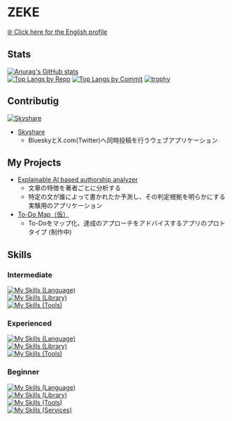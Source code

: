 <!-- ### Hi there 👋 ->

<!--
**ZEKE320/zeke320** is a ✨ _special_ ✨ repository because its `README.md` (this file) appears on your GitHub profile.

Here are some ideas to get you started:

- 🔭 I’m currently working on ...
- 🌱 I’m currently learning ...
- 👯 I’m looking to collaborate on ...
- 🤔 I’m looking for help with ...
- 💬 Ask me about ...
- 📫 How to reach me: ...
- 😄 Pronouns: ...
- ⚡ Fun fact: ...
-->

# ZEKE

[🌐 Click here for the English profile](README.md)

## Stats

[![Anurag's GitHub stats](https://github-readme-stats.vercel.app/api?username=zeke320&show_icons=true&rank_icon=github&show=reviews,discussions_started,dicsussions_answered,prs_merged,prs_merged_percentage&theme=github_dark_dimmed )](https://github.com/anuraghazra/github-readme-stats)<br>
[![Top Langs by Repo](http://github-profile-summary-cards.vercel.app/api/cards/repos-per-language?username=zeke320&theme=zenburn)](https://github.com/vn7n24fzkq/github-profile-summary-cards)
[![Top Langs by Commit](http://github-profile-summary-cards.vercel.app/api/cards/most-commit-language?username=zeke320&theme=zenburn)](https://github.com/vn7n24fzkq/github-profile-summary-cards)
[![trophy](https://github-profile-trophy.vercel.app/?username=zeke320&rank=-C&no-frame=true&column=8&margin-w=6&margin-h=6&theme=gitdimmed)](https://github.com/ryo-ma/github-profile-trophy)


## Contributig

[![Skyshare](https://github-readme-stats.vercel.app/api/pin/?username=nkte8&repo=skyshare&theme=github_dark_dimmed)](https://github.com/nkte8/skyshare)

- [Skyshare](https://github.com/nkte8/skyshare)
  - BlueskyとX.com(Twitter)へ同時投稿を行うウェブアプリケーション

## My Projects

- [Explainable AI based authorship analyzer](https://github.com/ZEKE320/shap-authorship-analysis-demo)
  - 文章の特徴を著者ごとに分析する
  - 特定の文が誰によって書かれたか予測し、その判定根拠を明らかにする実験用のアプリケーション
- [To-Do Map（仮）](https://github.com/ZEKE320/todo-map)
  - To-Doをマップ化、達成のアプローチをアドバイスするアプリのプロトタイプ (制作中)

## Skills

### Intermediate

[![My Skills (Language)](https://skillicons.dev/icons?i=java,js,html,css)](https://skillicons.dev)<br>
[![My Skills (Library)](https://skillicons.dev/icons?i=spring,jquery,bootstrap)](https://skillicons.dev)<br>
[![My Skills (Tools)](https://skillicons.dev/icons?i=git,gitlab,eclipse,vscode,md,postgresql)](https://skillicons.dev)

### Experienced

[![My Skills (Language)](https://skillicons.dev/icons?i=py,ts,sass)](https://skillicons.dev)<br>
[![My Skills (Library)](https://skillicons.dev/icons?i=django,sklearn,nextjs,react,nodejs,materialui,tailwind)](https://skillicons.dev)<br>
[![My Skills (Tools)](https://skillicons.dev/icons?i=npm,yarn,github,linux,ubuntu,docker,bash,mysql)](https://skillicons.dev)

### Beginner

[![My Skills (Language)](https://skillicons.dev/icons?i=rust,c,cpp,pug,regex)](https://skillicons.dev)<br>
[![My Skills (Library)](https://skillicons.dev/icons?i=flask,prisma,hibernate,webpack,babel)](https://skillicons.dev)<br>
[![My Skills (Tools)](https://skillicons.dev/icons?i=latex,cmake,powershell,gradle,postman)](https://skillicons.dev)<br>
[![My Skills (Services)](https://skillicons.dev/icons?i=vercel,netlify,cloudflare)](https://skillicons.dev)
